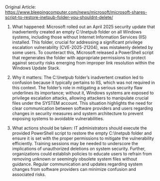 Original Article: https://www.bleepingcomputer.com/news/microsoft/microsoft-shares-script-to-restore-inetpub-folder-you-shouldnt-delete/

1) What happened: Microsoft rolled out an April 2025 security update that inadvertently created an empty C:\Inetpub folder on all Windows systems, including those without Internet Information Services (IIS) installed. This folder, crucial for addressing a significant privilege escalation vulnerability (CVE-2025-21204), was mistakenly deleted by some users. To counteract this, Microsoft released a PowerShell script that regenerates the folder with appropriate permissions to protect against security risks emerging from improper link resolution within the Windows Update Stack.

2) Why it matters: The C:\Inetpub folder’s inadvertent creation led to confusion because it typically pertains to IIS, which was not required in this context. The folder’s role in mitigating a serious security flaw underlines its importance; without it, Windows systems are exposed to privilege escalation attacks, allowing attackers to manipulate crucial files under the SYSTEM account. This situation highlights the need for clear communication between software providers and users regarding changes in security measures and system architecture to prevent exposing systems to avoidable vulnerabilities.

3) What actions should be taken: IT administrators should execute the provided PowerShell script to restore the empty C:\Inetpub folder and ensure it is set with the proper permissions to mitigate the vulnerability efficiently. Training sessions may be needed to underscore the implications of unauthorized deletions on system security. Further, organizations could establish policies to educate users to refrain from removing unknown or seemingly obsolete system files without guidance. Regular communication and updates regarding system changes from software providers can minimize confusion and associated risks.